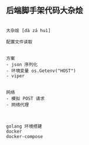 

## 后端脚手架代码大杂烩

```text

大杂烩 [dà zá huì]

```


```text
配置文件读取


方案
- json 序列化 
- 环境变量 os.Getenv("HOST")
- viper


```

```text
网络
- 模拟 POST 请求
- 网络代理



```

```
golang 环境搭建
docker
docker-compose





```